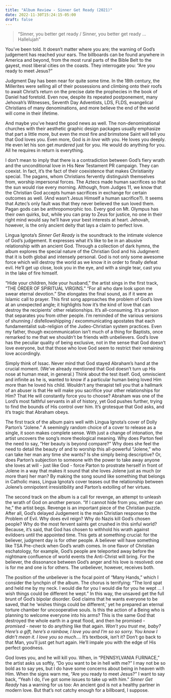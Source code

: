 ```yaml
---
title: "Album Review - Sinner Get Ready (2021)"
date: 2022-11-30T15:24:15-05:00
draft: false
---
```

> “Sinner, you better get ready / Sinner, you better get ready … Hallelujah”  

You’ve been told. It doesn’t matter where you are; the warning of God’s judgement has reached your ears. The billboards can be found anywhere in America and beyond, from the most rural parts of the Bible Belt to the gayest, most liberal cities on the coasts. They interrogate you: “Are you ready to meet Jesus?” 

Judgment Day has been near for quite some time. In the 18th century, the Millerites were selling all of their possessions and climbing onto their roofs to await Christ’s return on the precise date the prophecies in the book of Daniel had foretold. Even now, despite its repeated postponement, many Jehovah’s Witnesses, Seventh Day Adventists, LDS, FLDS, evangelical Christians of many denominations, and more believe the end of the world will come in their lifetime. 

And maybe you’ve heard the good news as well. The non-denominational churches with their aesthetic graphic design packages usually emphasize that part a little more, but even the most fire and brimstone Saint will tell you that God loves you. Even more, God is _in love_ with you. He loves you deeply. He even let his son get _murdered_ just for you. He would do anything for you. All he requires in return is everything. 

I don’t mean to imply that there is a contradiction between God’s fiery wrath and the unconditional love in His New Testament PR campaign. They can coexist. In fact, it’s the fact of their coexistence that makes Christianity special. The pagans, whom Christians fervently distinguish themselves from, worship impersonal forces. The Aztecs made human sacrifices so that the sun would rise every morning. Although, from Judges 11, we know that the Christian God accepts human sacrifices in exchange for certain outcomes as well. (And wasn’t Jesus Himself a human sacrifice?). It seems that Aztec’s only fault was that they never believed the sun loved them. Pagan gods can be anthropomorphic too. Every god on Mt. Olympus has their own quirks, but, while you can pray to Zeus for justice, no one in their right mind would say he’ll have your best interests at heart. Jehovah, however, is the only ancient deity that lays a claim to perfect love.

Lingua Ignota’s _Sinner Get Ready_ is the soundtrack to the intimate violence of God’s judgement. It expresses what it’s like to be in an abusive relationship with an ancient God. Through a collection of dark hymns, the album explores the special nature of the Christian God and his Judgment: that it is both global and intensely personal. God is not only some awesome force which will destroy the world as we know it in order to finally defeat evil. He’ll get up close, look you in the eye, and with a single tear, cast you in the lake of fire himself.  

“Hide your children, hide your husband,” the artist sings in the first track, “THE ORDER OF SPIRITUAL VIRGINS.” “For all who dare look upon me swear eternal devotion.” She elongates the final sound, as if it were an Islamic call to prayer. This first song approaches the problem of God’s love at an unexpected angle; it highlights how it’s the kind of love that can destroy the recipients’ other relationships. It’s all-consuming. It’s a prison that separates you from other people. I’m reminded of the various versions of shunning / disfellowshipping / excommunicating apostates that each fundamentalist sub-religion of the Judeo-Christian system practices. Even my father, though excommunication isn’t much of a thing for Baptists, once remarked to me that we shouldn’t be friends with unbelievers. God’s love has the peculiar quality of being exclusive, not in the sense that God doesn’t love everyone, but that those who love God seem to restrict their remaining love accordingly. 

Simply think of Issac. Never mind that God stayed Abraham’s hand at the crucial moment. (We’ve already mentioned that God doesn’t turn up His nose at human meat, in general.) Think about the test itself. God, omniscient and infinite as he is, wanted to know if a particular human being loved Him more than he loved his child. Wouldn’t any therapist tell you that a hallmark of an abuser is that He will make you sacrifice your other relationships for Him? That He will constantly force you to choose? Abraham was one of the Lord’s most faithful servants in all of history, yet God pushes further, trying to find the bounds of His control over him. It’s grotesque that God asks, and it’s tragic that Abraham obeys. 

The first track of the album pairs well with Lingua Ignota’s cover of Dolly Parton’s “Jolene.” A seemingly random choice of a cover to release as a single, it soon makes complete sense. With just a change of intonation, the artist uncovers the song’s more theological meaning. Why does Parton feel the need to say, “Her beauty is beyond compare?” Why does she feel the need to detail the beauty of and to worship this all-powerful “Jolene,” who can take her man any time she wants? Is she simply being descriptive? Or, does Parton’s subjection to someone with the power to take away anyone she loves at will - just like God - force Parton to prostrate herself in front of Jolene in a way that makes it sound that she loves Jolene just as much (or more than) her man? By making the song sound like something that belongs in Catholic mass, Lingua Ignota’s cover teases out the relationship between Jolene’s omnipotent irresistibility and Parton’s extolling of her virtues. 

The second track on the album is a call for revenge, an attempt to unleash the wrath of God on another person. “If I cannot hide from you, neither can he,” the artist begs. Revenge is an important piece of the Christian puzzle. After all, God’s delayed Judgement is the main Christian response to the Problem of Evil. Why does evil reign? Why do Nazis kill God’s chosen people? Why do the most fervent saints get crushed in this sinful world? Because, it’s said, that God has chosen to withhold his wrath against evildoers until the appointed time. This gets at something crucial: for the believer, judgment day is for other people. A believer will have something like TSA Pre-check when God’s wrath comes. In one flavor of Christian eschatology, for example, God’s people are teleported away before the nightmare confluence of world events the Anti-Christ will bring. For the believer, the dissonance between God’s anger and his love is resolved: one is for me and one is for others. The unbeliever, however, receives both. 

The position of the unbeliever is the focal point of “Many Hands,” which I consider the lynchpin of the album. The chorus is terrifying: “The lord spat and held me by my neck. I would die for you I would die for you he wept … I wish things could be different he wept.” In this way, the unsaved get the full brunt of God’s bipolar disorder. God claims that he wants everyone to be saved, that he ‘wishes things could be different,’ yet he prepared an eternal torture chamber for uncooperative souls. Is this the action of a Being who is planning to welcome everyone into his arms? This is the same God that destroyed the whole earth in a great flood, and then he promised - _promised -_ never to do anything like that again. _Won’t you trust me, baby? Here’s a gift, here’s a rainbow, I love you and I’m so so sorry. You know I didn’t mean it. I love you so much…._ It’s textbook, isn’t it? Don’t go back to that Man, you’ll just get hurt again. He’ll impale you with the edge of His perfect goodness.

God loves you, and he will kill you. When, in “PENNSYLVANIA FURNACE,” the artist asks us softly, “Do you want to be in hell with me?” I may not be so bold as to say yes, but I do have some concerns about being in heaven with Him. When the signs warn me, “Are you ready to meet Jesus?” I want to say back, “Yeah I do, I’ve got some issues to take up with him.” _Sinner Get Ready_ has a warning for us too: An ancient god is not a healthy partner in modern love. But that’s not catchy enough for a billboard, I suppose. 

